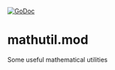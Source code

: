 [![GoDoc](https://godoc.org/github.com/nickwells/mathutil.mod?status.png)](https://godoc.org/github.com/nickwells/mathutil.mod)

# mathutil.mod
Some useful mathematical utilities
